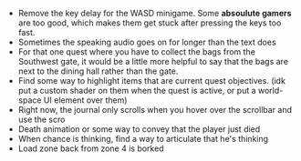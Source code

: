 - Remove the key delay for the WASD minigame. Some **absoulute gamers** are too good, which makes them get stuck after pressing the keys too fast.
- Sometimes the speaking audio goes on for longer than the text does
- For that one quest where you have to collect the bags from the Southwest gate, it would be a little more helpful to say that the bags are next to the dining hall rather than the gate.
- Find some way to highlight items that are current quest objectives. (idk put a custom shader on them when the quest is active, or put a world-space UI element over them)
- Right now, the journal only scrolls when you hover over the scrollbar and use the scro
- Death animation or some way to convey that the player just died
- When chance is thinking, find a way to articulate that he's thinking
- Load zone back from zone 4 is borked
